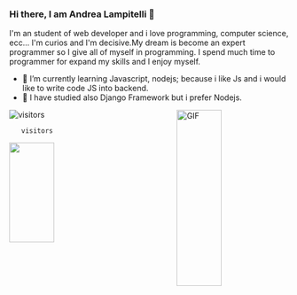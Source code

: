 ### Hi there, I am Andrea Lampitelli  👋
I'm an student of web developer and i love programming, computer science, ecc...
I'm curios and I'm decisive.My dream is become an expert programmer so I give all of myself in programming.
I spend much time to programmer for expand my skills and I enjoy myself. 
- 🚀 I’m currently learning Javascript, nodejs; because i like Js and i would like to write code JS into backend.
- 🌠 I have studied also Django Framework but  i prefer Nodejs.
<img align="right" alt="GIF" src="https://github.com/Gapur/Gapur/blob/master/coding.gif?raw=true" width="40%" height="318" />

![visitors](https://visitor-badge.glitch.me/badge?page_id=page.id)

      

       visitors
      
 <img height="180em" align="left" src="https://github-readme-stats.vercel.app/api?username=andylampi&show_icons=true&hide_border=true&&count_private=true&include_all_commits=true"  width="40%" />
     
      
  
